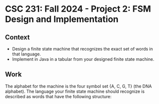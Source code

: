 # CSC 231: Fall 2024 - Project 2: FSM Design and Implementation

## Context
- Design a finite state machine that recognizes the exact set of words in that language.
- Implement in Java in a tabular from your designed finite state machine.

## Work
The alphabet for the machine is the four symbol set {A, C, G, T} (the DNA alphabet). The language your finite state machine should recognize is described as words that have the following structure:
